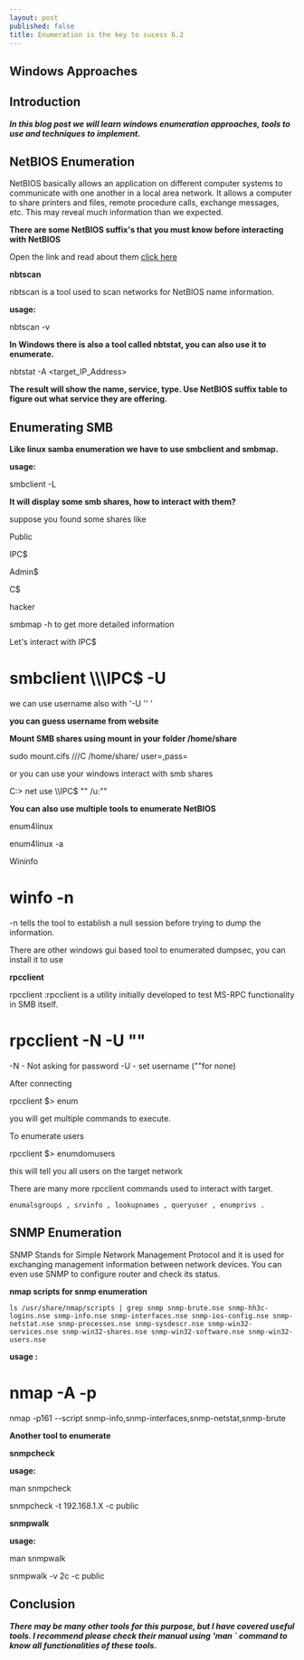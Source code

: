 ```yaml
---
layout: post
published: false
title: Enumeration is the key to sucess 6.2
---
```

## Windows Approaches

## Introduction

_**In this blog post we will learn windows enumeration approaches, tools to use and techniques to implement.**_





## NetBIOS Enumeration


NetBIOS basically allows an application on different computer systems to communicate with one another in a local area network.
It allows a computer to share printers and files, remote procedure calls, exchange messages, etc.
This may reveal much information than we expected.


**There are some NetBIOS suffix's that you must know before interacting with NetBIOS**

Open the link and read about them [click here](https://docs.microsoft.com/en-us/openspecs/windows_protocols/ms-brws/0c773bdd-78e2-4d8b-8b3d-b7506849847b?redirectedfrom=MSDN)


 **nbtscan**


nbtscan is a tool used to scan networks for NetBIOS name information.

**usage:**


 nbtscan -v  <TargetIP>
 

**In Windows there is also a tool called nbtstat, you can also use it to enumerate.**

  

 nbtstat -A <target_IP_Address>



**The result will show the name, service, type. Use NetBIOS suffix table to figure out what service they are offering.**


  
  
  
## Enumerating SMB



**Like linux samba enumeration we have to use smbclient and smbmap.**


  
**usage:**

 smbclient -L <Target IP>

  

  
**It will display some smb shares, how to interact with them?**

  
suppose you found some shares like



   Public
  
   IPC$
  
   Admin$
  
   C$
  
   hacker


smbmap -h <TargetIP> to get more detailed information


Let's interact with IPC$


# smbclient \\\\<targetIP>\\IPC$ -U 

  

we can use username also with '-U '<Username>' '
  

**you can guess username from website**
  
  
  
  

**Mount SMB shares using mount in your folder /home/share**


sudo mount.cifs //<targetIP>/C /home/share/ user=,pass=


or you can use your windows interact with smb shares


C:\> net use \\<TargetIP>\IPC$ "" /u:""


**You can also use multiple tools to enumerate NetBIOS**

enum4linux


enum4linux -a <TargetIP>


Wininfo


# winfo <targetIP> -n


-n tells the tool to establish a null session before trying to dump the information.

There are other windows gui based tool to enumerated dumpsec, you can install it to use

**rpcclient**


rpcclient  :rpcclient is a utility initially developed to test MS-RPC functionality in SMB itself.


# rpcclient -N -U "" <targetIP>


-N - Not asking for password
-U - set username (""for none)


After connecting


rpcclient $> enum


you will get multiple commands to execute.

To enumerate users 


rpcclient $> enumdomusers

  
this will tell you all users on the target network

There are many more rpcclient commands used to interact with target.

``
enumalsgroups , srvinfo , lookupnames ,
queryuser , enumprivs .
``


## SNMP Enumeration


SNMP Stands for Simple Network Management Protocol and it is used for exchanging management information between network devices.
You can even use SNMP to configure router and check its status.


**nmap scripts for snmp enumeration**

``
ls /usr/share/nmap/scripts | grep snmp
snmp-brute.nse
snmp-hh3c-logins.nse
snmp-info.nse
snmp-interfaces.nse
snmp-ios-config.nse
snmp-netstat.nse
snmp-processes.nse
snmp-sysdescr.nse
snmp-win32-services.nse
snmp-win32-shares.nse
snmp-win32-software.nse
snmp-win32-users.nse
``

**usage :**


# nmap -A -p <TargetIP> 

  
nmap -p161 --script snmp-info,snmp-interfaces,snmp-netstat,snmp-brute <TargetIP>


**Another tool to enumerate**
  
  

**snmpcheck**

**usage:**


 man snmpcheck

 snmpcheck -t 192.168.1.X -c public


**snmpwalk**

**usage:**

 man snmpwalk

 snmpwalk -v 2c <TargetIP> -c public

  
  
  
  
  
## Conclusion

**_There may be many other tools for this purpose, but I have covered useful tools. I recommend please check their manual using 'man <toolname>` command to know all functionalities of these tools._**



